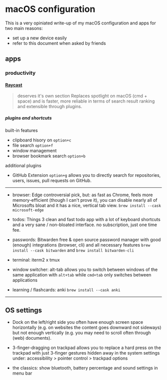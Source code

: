 # macOS configuration

This is a very opiniated write-up of my macOS configuration and apps for two main reasons:
- set up a new device easily
- refer to this document when asked by friends

## apps

### productivity

#### [Raycast](ray.so)
> deserves it's own section
Replaces spotlight on macOS (cmd + space) and is faster, more reliable in terms of search result ranking and extensible through plugins.

##### plugins and shortcuts
built-in features
- clipboard hisory on `option+c`
- file search `option+f`
- window management
- browser bookmark search `option+b`

additional plugins
- GitHub Extension `option+g`
  allows you to directly search for repositories, users, issues, pull requests on GitHub.

---
- browser: Edge
  controversial pick, but: as fast as Chrome, feels more memory-efficient (though I can't prove it), you can disable nearly all of Microsofts bloat and it has a nice, vertical tab view.
  `brew install --cask microsoft-edge`

- todos: Things 3
  clean and fast todo app with a lot of keyboard shortcuts and a very sane / non-bloated interface. no subscription, just one time fee.

- passwords: Bitwarden
  free & open source password manager with good (enough) integrations (browser, cli) and all necessary features
  `brew install --cask bitwarden` and `brew install bitwarden-cli`

- terminal: iterm2 x tmux

- window switcher: alt-tab
  allows you to switch between windows of the same application with `alt+tab` while `cmd+tab` only switches between applications

- learning / flashcards: anki
  `brew install --cask anki`

---

## OS settings

- Dock on the left/right side
  you often have enough screen space horizontally (e.g. on websites the content goes downward not sideways) but not enough vertically (e.g. you may need to scroll often through (web) documents).

- 3-finger-dragging on trackpad
  allows you to replace a hard press on the trackpad with just 3-finger gestures
  hidden away in the system settings under: accessibility > pointer control > trackpad options 

- the classics: show bluetooth, battery percentage and sound settings in menu bar
